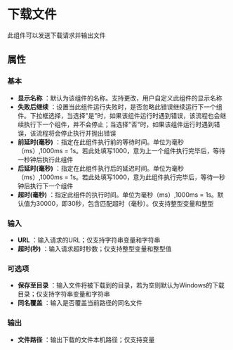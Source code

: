 # 下载文件

此组件可以发送下载请求并输出文件

## 属性

### 基本
- **显示名称** ：默认为该组件的名称。支持更改，用户自定义此组件的显示名称
- **失败后继续** ：设置当此组件运行失败时，是否忽略此错误继续运行下一个组件。下拉框选择，当选择"是"时，如果该组件运行时遇到错误，该流程也会继续执行下一个组件，并不会停止；当选择"否"时，如果该组件运行时遇到错误，该流程将会停止执行并抛出错误
- **前延时(毫秒)** ：指定在此组件执行前的等待时间。单位为毫秒（ms）,1000ms = 1s。若此处填写1000，意为上一个组件执行完毕后，等待一秒钟后执行此组件
- **后延时(毫秒)** ：指定在此组件执行后的延迟时间。单位为毫秒（ms）,1000ms = 1s。若此处填写1000，意为此组件执行完毕后，等待一秒钟后执行下一个组件
- **超时(毫秒)** ：指定此组件的执行时间。单位为毫秒（ms）,1000ms = 1s。默认值为30000，即30秒，包含匹配超时（毫秒）。仅支持整型变量和整型

### 输入

- **URL** ：输入请求的URL；仅支持字符串变量和字符串
- **超时(秒)** ：输入请求超时秒数；仅支持整型变量和整型值

### 可选项

- **保存至目录** ：输入文件将被下载到的目录，若为空则默认为Windows的下载目录；仅支持字符串变量和字符串
- **同名覆盖** ：输入是否覆盖当前路径的同名文件

### 输出

- **文件路径** ：输出下载的文件本机路径；仅支持变量
